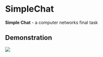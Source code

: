 # SimpleChat
**Simple Chat** - a computer networks final task

## Demonstration
![](https://drive.google.com/uc?export=view&id=1rwWcBEgI8bsDoTR_6lx8qLyjJSZLDGKW)
